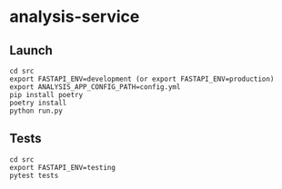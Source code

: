 # analysis-service

## Launch

```
cd src
export FASTAPI_ENV=development (or export FASTAPI_ENV=production)
export ANALYSIS_APP_CONFIG_PATH=config.yml
pip install poetry
poetry install
python run.py
```

## Tests
```
cd src
export FASTAPI_ENV=testing
pytest tests
```